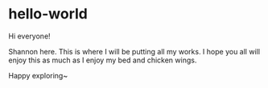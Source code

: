 # hello-world

Hi everyone!

Shannon here. This is where I will be putting all my works. I hope you all will enjoy this as much as I enjoy my bed and chicken wings.

Happy exploring~
